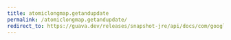 ```yaml
---
title: atomiclongmap.getandupdate
permalink: /atomiclongmap.getandupdate/
redirect_to: https://guava.dev/releases/snapshot-jre/api/docs/com/google/common/util/concurrent/AtomicLongMap.html#getAndUpdate-K-java.util.function.LongUnaryOperator-
---
```

